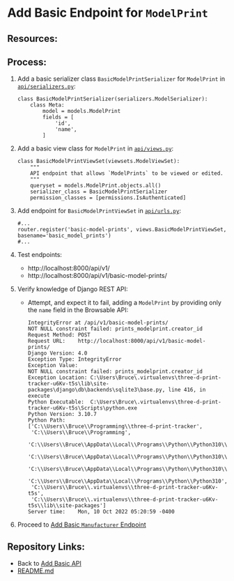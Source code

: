 # Add Basic Endpoint for `ModelPrint`

## Resources:

## Process:

1. Add a basic serializer class `BasicModelPrintSerializer` for `ModelPrint` in [`api/serializers.py`](../api/serializers.py):
    ```
    class BasicModelPrintSerializer(serializers.ModelSerializer):
        class Meta:
            model = models.ModelPrint
            fields = [
                'id',
                'name',
            ]
    ```

1. Add a basic view class for `ModelPrint` in [`api/views.py`](../api/views.py):
    ```
    class BasicModelPrintViewSet(viewsets.ModelViewSet):
        """
        API endpoint that allows `ModelPrints` to be viewed or edited.
        """
        queryset = models.ModelPrint.objects.all()
        serializer_class = BasicModelPrintSerializer
        permission_classes = [permissions.IsAuthenticated]
    ```

1. Add endpoint for `BasicModelPrintViewSet` in [`api/urls.py`](../api/urls.py):
    ```
    #...
    router.register('basic-model-prints', views.BasicModelPrintViewSet, basename='basic_model_prints')
    #...
    ```

1. Test endpoints:
    * http://localhost:8000/api/v1/
    * http://localhost:8000/api/v1/basic-model-prints/

1. Verify knowledge of Django REST API:
    * Attempt, and expect it to fail, adding a `ModelPrint` by providing only the `name` field in the Browsable API:
        ```
        IntegrityError at /api/v1/basic-model-prints/
        NOT NULL constraint failed: prints_modelprint.creator_id
        Request Method:	POST
        Request URL:	http://localhost:8000/api/v1/basic-model-prints/
        Django Version:	4.0
        Exception Type:	IntegrityError
        Exception Value:	
        NOT NULL constraint failed: prints_modelprint.creator_id
        Exception Location:	C:\Users\Bruce\.virtualenvs\three-d-print-tracker-u6Kv-t5s\lib\site-packages\django\db\backends\sqlite3\base.py, line 416, in execute
        Python Executable:	C:\Users\Bruce\.virtualenvs\three-d-print-tracker-u6Kv-t5s\Scripts\python.exe
        Python Version:	3.10.7
        Python Path:	
        ['C:\\Users\\Bruce\\Programming\\three-d-print-tracker',
         'C:\\Users\\Bruce\\Programming',
         'C:\\Users\\Bruce\\AppData\\Local\\Programs\\Python\\Python310\\python310.zip',
         'C:\\Users\\Bruce\\AppData\\Local\\Programs\\Python\\Python310\\DLLs',
         'C:\\Users\\Bruce\\AppData\\Local\\Programs\\Python\\Python310\\lib',
         'C:\\Users\\Bruce\\AppData\\Local\\Programs\\Python\\Python310',
         'C:\\Users\\Bruce\\.virtualenvs\\three-d-print-tracker-u6Kv-t5s',
         'C:\\Users\\Bruce\\.virtualenvs\\three-d-print-tracker-u6Kv-t5s\\lib\\site-packages']
        Server time:	Mon, 10 Oct 2022 05:20:59 -0400
        ```

1. Proceed to [Add Basic `Manufacturer` Endpoint](./20_add_basic_manufacturer_endpoint.md)

## Repository Links:
* Back to [Add Basic API](./18_add_basic_api.md)
* [README.md](../README.md)